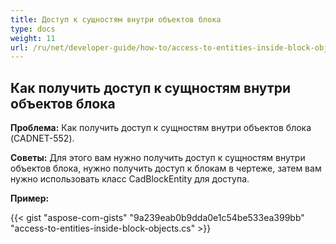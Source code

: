 ```yaml
---
title: Доступ к сущностям внутри объектов блока
type: docs
weight: 11
url: /ru/net/developer-guide/how-to/access-to-entities-inside-block-objects/
---
```


## **Как получить доступ к сущностям внутри объектов блока**

**Проблема:** Как получить доступ к сущностям внутри объектов блока (CADNET-552).

**Советы:** Для этого вам нужно получить доступ к сущностям внутри объектов блока, нужно получить доступ к блокам в чертеже, затем вам нужно использовать класс CadBlockEntity для доступа.

**Пример:**

{{< gist "aspose-com-gists" "9a239eab0b9dda0e1c54be533ea399bb" "access-to-entities-inside-block-objects.cs" >}}
